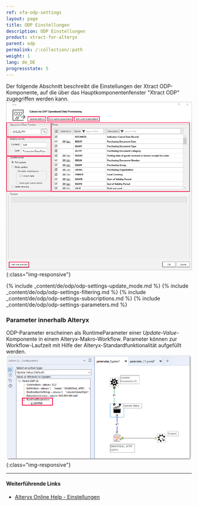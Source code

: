 ```yaml
---
ref: xfa-odp-settings
layout: page
title: ODP Einstellungen
description: ODP Einstellungen
product: xtract-for-alteryx
parent: odp
permalink: /:collection/:path
weight: 1
lang: de_DE
progressstate: 5
---
```

Der folgende Abschnitt beschreibt die Einstellungen der Xtract ODP-Komponente, auf die über das Hauptkomponentenfenster "Xtract ODP" zugegriffen werden kann.
![ODP Component](/img/content/odp/odp_overview.png){:class="img-responsive"}

{% include _content/de/odp/odp-settings-update_mode.md %} 
{% include _content/de/odp/odp-settings-filtering.md %} 
{% include _content/de/odp/odp-settings-subscriptions.md %} 
{% include _content/de/odp/odp-settings-parameters.md %}


### Parameter innerhalb Alteryx
ODP-Parameter erscheinen als RuntimeParameter einer *Update-Value*-Komponente in einem Alteryx-Makro-Workflow. Parameter können zur Workflow-Laufzeit mit Hilfe der Alteryx-Standardfunktionalität aufgefüllt werden.
![ODP alteryx parameter](/img/content/odp/set-odp-parameter-in-xfa.png){:class="img-responsive"}

****
#### Weiterführende Links
- [Alteryx Online Help - Einstellungen](https://help.alteryx.com/current/designer/user-settings)
